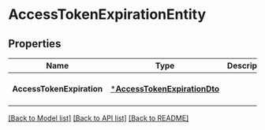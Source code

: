 # AccessTokenExpirationEntity

## Properties
Name | Type | Description | Notes
------------ | ------------- | ------------- | -------------
**AccessTokenExpiration** | [***AccessTokenExpirationDto**](AccessTokenExpirationDTO.md) |  | [optional] [default to null]

[[Back to Model list]](../README.md#documentation-for-models) [[Back to API list]](../README.md#documentation-for-api-endpoints) [[Back to README]](../README.md)

